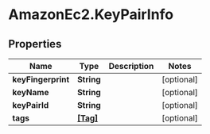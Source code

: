 # AmazonEc2.KeyPairInfo

## Properties

Name | Type | Description | Notes
------------ | ------------- | ------------- | -------------
**keyFingerprint** | **String** |  | [optional] 
**keyName** | **String** |  | [optional] 
**keyPairId** | **String** |  | [optional] 
**tags** | [**[Tag]**](Tag.md) |  | [optional] 


